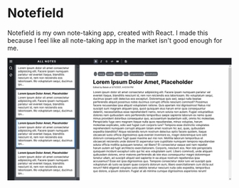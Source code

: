 # Notefield

Notefield is my own note-taking app, created with React. I made this because I feel like all note-taking app in the market isn't good enough for me. 

![App Screenshot](./App%20Screenshot.png)